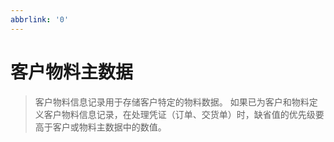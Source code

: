 ```yaml
---
abbrlink: '0'
---
```

# 客户物料主数据

>客户物料信息记录用于存储客户特定的物料数据。
如果已为客户和物料定义客户物料信息记录，在处理凭证（订单、交货单）时，缺省值的优先级要高于客户或物料主数据中的数值。
